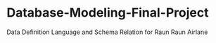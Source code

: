 # Database-Modeling-Final-Project
Data Definition Language and Schema Relation for Raun Raun Airlane 
